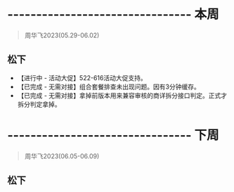 # -------------------------------- 本周
> 周华飞2023(05.29-06.02)
## 松下
* 【进行中 - 活动大促】522-616活动大促支持。
* 【已完成 - 无需对接】组合套餐排查未出现问题。因有3分钟缓存。
* 【已完成 - 无需对接】拿掉前版本用来兼容审核的商详拆分接口判定。正式才拆分判定拿掉。

# -------------------------------- 下周
> 周华飞2023(06.05-06.09)
## 松下
